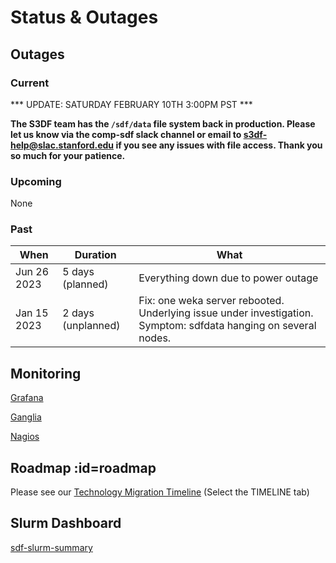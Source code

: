 # Status & Outages

## Outages

### Current

*** UPDATE: SATURDAY FEBRUARY 10TH 3:00PM PST ***

**The S3DF team has the `/sdf/data` file system back in production.  Please let us know via the comp-sdf slack channel or email to s3df-help@slac.stanford.edu if you see any issues with file access.  Thank you so much for your patience.**

### Upcoming

None

### Past

|When	|Duration | What	|
| --- | --- | --- |
|Jun 26 2023	|5 days (planned)| Everything down due to power outage|
|Jan 15 2023 | 2 days (unplanned) | Fix: one weka server rebooted. Underlying issue under investigation. Symptom: sdfdata hanging on several nodes.|


## Monitoring

[Grafana](http://grafana.slac.stanford.edu)

[Ganglia](http://ganglia.slac.stanford.edu)

[Nagios](http://nagios.slac.stanford.edu)
<!---
[InfluxDb](http://influxdb.slac.stanford.edu)

[Prometheus](http://prometheus.slac.stanford.edu)
-->

## Roadmap :id=roadmap

Please see our [Technology Migration Timeline](https://docs.google.com/spreadsheets/d/1ZIZC7g9TghhBINfdOD2JoNQCR5SSlj6TQaPqWPxPzQA/edit?usp=sharing)
(Select the TIMELINE tab)

## Slurm Dashboard

[sdf-slurm-summary](https://grafana.slac.stanford.edu/d/YW8wlINMk/sdf-slurm-summary?orgId=1&refresh=60s&theme=light&kiosk ':include :type=iframe width=100% height=850px')

